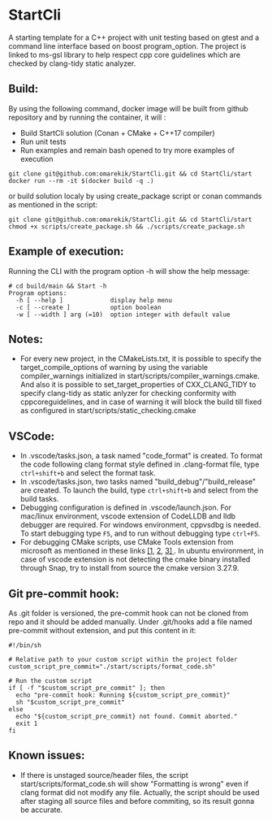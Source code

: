 # StartCli
A starting template for a C++ project with unit testing based on gtest and a command line interface based on boost program_option. The project is linked to ms-gsl library to help respect cpp core guidelines which are checked by clang-tidy static analyzer.

## Build:
By using the following command, docker image will be built from github repository and by running the container, it will : 
 * Build StartCli solution (Conan + CMake + C++17 compiler)
 * Run unit tests
 * Run examples and remain  bash opened to try more examples of execution
```
git clone git@github.com:omarekik/StartCli.git && cd StartCli/start
docker run --rm -it $(docker build -q .)
```
or build solution localy by using create_package script or conan commands as mentioned in the script: 
```
git clone git@github.com:omarekik/StartCli.git && cd StartCli/start
chmod +x scripts/create_package.sh && ./scripts/create_package.sh
```
## Example of execution:
Running the CLI with the program option -h will show the help message:
```console
# cd build/main && Start -h
Program options:
  -h [ --help ]             display help menu
  -c [ --create ]           option boolean
  -w [ --width ] arg (=10)  option integer with default value

```

## Notes:
 * For every new project, in the CMakeLists.txt, it is possible to specify the target_compile_options of warning by using the variable compiler_warnings initialized in start/scripts/compiler_warnings.cmake. And also it is possible to set_target_properties of CXX_CLANG_TIDY to specify clang-tidy as static anlyzer for checking conformity with cppcoreguidelines, and in case of warning it will block the build till fixed as configured in start/scripts/static_checking.cmake

## VSCode:
 * In .vscode/tasks.json, a task named "code_format" is created. To format the code following clang format style defined in .clang-format file, type `ctrl+shift+b` and select the format task.
 * In .vscode/tasks.json, two tasks named "build_debug"/"build_release" are created. To launch the build, type `ctrl+shift+b` and select from the build tasks. 
 * Debugging configuration is defined in .vscode/launch.json. For mac/linux environment, vscode extension of CodeLLDB and lldb debugger are required. For windows environment, cppvsdbg is needed. To start debugging type `F5`, and to run without debugging type `ctrl+F5`.  
 * For debugging CMake scripts, use CMake Tools extension from microsoft as mentioned in these links [\[1](https://devblogs.microsoft.com/cppblog/introducing-cmake-debugger-in-vs-code-debug-your-cmake-scripts-using-open-source-cmake-debugger/), [2](https://github.com/microsoft/vscode-cmake-tools/blob/main/docs/debug.md), [3\]
](https://devblogs.microsoft.com/cppblog/debug-vcpkg-portfiles-in-cmake-script-mode-with-visual-studio-code/). In ubuntu environment, in case of vscode extension is not detecting the cmake binary installed through Snap, try to install from source the cmake version 3.27.9.  

## Git pre-commit hook:
As .git folder is versioned, the pre-commit hook can not be cloned from repo and it should be added manually. Under .git/hooks add a file named pre-commit without extension, and put this content in it:  
```
#!/bin/sh

# Relative path to your custom script within the project folder
custom_script_pre_commit="./start/scripts/format_code.sh"

# Run the custom script
if [ -f "$custom_script_pre_commit" ]; then
  echo "pre-commit hook: Running ${custom_script_pre_commit}"
  sh "$custom_script_pre_commit"
else
  echo "${custom_script_pre_commit} not found. Commit aborted."
  exit 1
fi
```  

## Known issues:
 * If there is unstaged source/header files, the script start/scripts/format_code.sh will show "Formatting is wrong" even if clang format did not modify any file. Actually, the script should be used after staging all source files and before commiting, so its result gonna be accurate.

